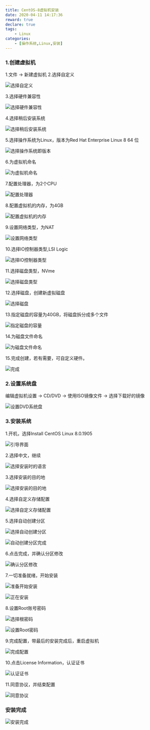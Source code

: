 ```yaml
---
title: CentOS-8虚拟机安装
date: 2020-04-11 14:17:36
reward: true
declare: true
tags: 
	- Linux 
categories: 
    - [操作系统,Linux,安装]
---
```


### 1.创建虚拟机

1.文件 -> 新建虚拟机
2.选择自定义

<!--more-->

![选择自定义](img/选择自定义.png)

3.选择硬件兼容性

![选择硬件兼容性](img/选择硬件兼容性.png)

4.选择稍后安装系统

![选择稍后安装系统](img/选择稍后安装系统.png)

5.选择操作系统为Linux，版本为Red Hat Enterprise Linux 8 64 位

![选择操作系统即版本](img/选择操作系统即版本.png)

6.为虚拟机命名

![为虚拟机命名](img/为虚拟机命名.png)

7.配置处理器，为2个CPU

![配置处理器](img/配置处理器.png)

8.配置虚拟机的内存，为4GB

![配置虚拟机的内存](img/配置虚拟机的内存.png)

9.设置网络类型，为NAT

![设置网络类型](img/设置网络类型.png)

10.选择IO控制器类型,LSI Logic

![选择IO控制器类型](img/选择IO控制器类型.png)

11.选择磁盘类型，NVme

![选择磁盘类型](img/选择磁盘类型.png)

12.选择磁盘，创建新虚拟磁盘

![选择磁盘](img/选择磁盘.png)

13.指定磁盘的容量为40GB，将磁盘拆分成多个文件

![指定磁盘的容量](img/指定磁盘的容量.png)

14.为磁盘文件命名

![为磁盘文件命名](img/为磁盘文件命名.png)

15.完成创建，若有需要，可自定义硬件。

![完成](img/完成.png)

### 2.设置系统盘

编辑虚拟机设置 -> CD/DVD -> 使用ISO镜像文件 -> 选择下载好的镜像

![设置DVD系统盘](img/设置DVD系统盘.png)

### 3.安装系统

1.开机，选择Install CentOS Linux 8.0.1905

![引导界面](img/引导界面.png)

2.选择中文，继续

![选择安装时的语言](img/选择安装时的语言.png)

3.选择安装的目的地

![选择安装的目的地](img/选择安装的目的地.png)

4.选择自定义存储配置

![选择自定义存储配置](img/选择自定义存储配置.png)

5.选择自动创建分区

![选择自动创建分区](img/选择自动创建分区.png)

![自动创建分区完成](img/自动创建分区完成.png)

6.点击完成，并确认分区修改

![确认分区修改](img/确认分区修改.png)

7.一切准备就绪，开始安装

![准备开始安装](img/准备开始安装.png)

![正在安装](img/正在安装.png)

8.设置Root账号密码

![选择根密码](img/选择根密码.png)

![设置Root密码](img/设置Root密码.png)

9.完成配置，带最后的安装完成后，重启虚拟机

![完成配置](img/完成配置.png)

10.点击License Information，认证证书

![认证证书](img/认证证书.png)

11.同意协议，并结束配置

![同意协议](img/同意协议.png)

### 安装完成

![安装完成](img/安装完成.png)
